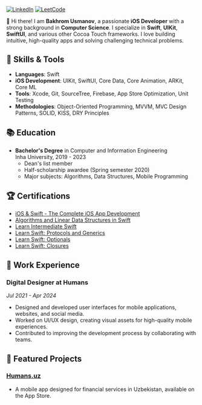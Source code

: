 [![LinkedIn](https://img.shields.io/badge/LinkedIn-Profile-blue?logo=linkedin)](https://www.linkedin.com/in/bakhromusmanov)
[![LeetCode](https://img.shields.io/badge/LeetCode-Profile-orange?logo=leetcode)](https://leetcode.com/u/bakhromusmanov/)

👋 Hi there! I am **Bakhrom Usmanov**, a passionate **iOS Developer** with a strong background in **Computer Science**. I specialize in **Swift**, **UIKit**, **SwiftUI**, and various other Cocoa Touch frameworks. I love building intuitive, high-quality apps and solving challenging technical problems.

## 🚀 Skills & Tools
- **Languages**: Swift
- **iOS Development**: UIKit, SwiftUI, Core Data, Core Animation, ARKit, Core ML
- **Tools**: Xcode, Git, SourceTree, Firebase, App Store Optimization, Unit Testing
- **Methodologies**: Object-Oriented Programming, MVVM, MVC Design Patterns, SOLID, KISS, DRY Principles

## 📚 Education
- **Bachelor's Degree** in Computer and Information Engineering  
  Inha University, 2019 - 2023  
  - Dean's list member  
  - Half-scholarship awardee (Spring semester 2020)
  - Major subjects: Algorithms, Data Structures, Mobile Programming

## 🏆 Certifications
- [iOS & Swift - The Complete iOS App Development](https://www.udemy.com/certificate/UC-acf40f11-80e6-48e4-bdbb-6c0b127d8d0b/)
- [Algorithms and Linear Data Structures in Swift](https://www.codecademy.com/profiles/bakhromusmanov/certificates/6065891fafe7a44561a881b728669922)
- [Learn Intermediate Swift](https://www.codecademy.com/profiles/bakhromusmanov/certificates/7ea163c1176d53d69063f6e6386100f1)
- [Learn Swift: Protocols and Generics](https://www.codecademy.com/profiles/bakhromusmanov/certificates/06701bd70b924e609fb25b4c21e7cd05)
- [Learn Swift: Optionals](https://www.codecademy.com/profiles/bakhromusmanov/certificates/16bb92421ee84ff1b12a8b95745f5101)
- [Learn Swift: Closures](https://www.codecademy.com/profiles/bakhromusmanov/certificates/801a04419de345bc999b7f4846159272)

## 💼 Work Experience
### Digital Designer at **Humans**  
*Jul 2021 - Apr 2024*  
- Designed and developed user interfaces for mobile applications, websites, and social media.
- Worked on UI/UX design, creating visual assets for high-quality mobile experiences.
- Contributed to improving the development process by collaborating with teams.

## 📱 Featured Projects
### [Humans.uz](https://apps.apple.com/uz/app/humans-uz/id1508198703)
- A mobile app designed for financial services in Uzbekistan, available on the App Store.
